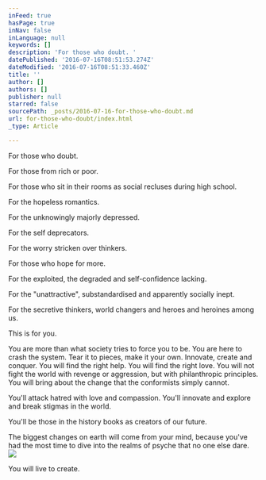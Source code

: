 ```yaml
---
inFeed: true
hasPage: true
inNav: false
inLanguage: null
keywords: []
description: 'For those who doubt. '
datePublished: '2016-07-16T08:51:53.274Z'
dateModified: '2016-07-16T08:51:33.460Z'
title: ''
author: []
authors: []
publisher: null
starred: false
sourcePath: _posts/2016-07-16-for-those-who-doubt.md
url: for-those-who-doubt/index.html
_type: Article

---
```

For those who doubt. 

For those from rich or poor. 

For those who sit in their rooms as social recluses during high school. 

For the hopeless romantics. 

For the unknowingly majorly depressed. 

For the self deprecators. 

For the worry stricken over thinkers. 

For those who hope for more. 

For the exploited, the degraded and self-confidence lacking. 

For the "unattractive", substandardised and apparently socially inept. 

For the secretive thinkers, world changers and heroes and heroines among us. 

This is for you. 

You are more than what society tries to force you to be. You are here to crash the system. Tear it to pieces, make it your own. Innovate, create and conquer. You will find the right help. You will find the right love. You will not fight the world with revenge or aggression, but with philanthropic principles. You will bring about the change that the conformists simply cannot. 

You'll attack hatred with love and compassion. You'll innovate and explore and break stigmas in the world. 

You'll be those in the history books as creators of our future. 

The biggest changes on earth will come from your mind, because you've had the most time to dive into the realms of psyche that no one else dare. ![](https://the-grid-user-content.s3-us-west-2.amazonaws.com/b2365609-ea1e-45cf-a3cf-6cace21ff60f.jpg)

You will live to create.